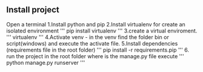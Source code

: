 
## Install project
Open a terminal
1.Install python and pip
2.Install virtualenv for create an isolated environment
'''
pip install virtualenv
'''
3.create a virtual enviroment.
'''
virtualenv <name>
'''
4.Activate venv - in the venv find the folder bin or script(windows)
and execute the activate file.
5.Install dependencies (requirements file in the root folder)
'''
pip install -r requirements.pip
'''
6. run the project in the root folder where is the manage.py file execute
'''
python manage.py runserver 
'''
